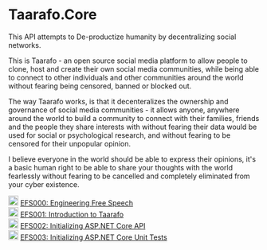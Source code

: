 # Taarafo.Core
This API attempts to De-productize humanity by decentralizing social networks.

This is Taarafo - an open source social media platform to allow people to clone, host and create their own social media communities, while being able to connect to other individuals and other communities around the world without fearing being censored, banned or blocked out.

The way Taarafo works, is that it decenteralizes the ownership and governance of social media communities - it allows anyone, anywhere around the world to build a community to connect with their families, friends and the people they share interests with without fearing their data would be used for social or psychological research, and without fearing to be censored for their unpopular opinion.

I believe everyone in the world should be able to express their opinions, it's a basic human right to be able to share your thoughts with the world fearlessly without fearing to be cancelled and completely eliminated from your cyber existence.

<img width=20 src="https://www.searchmarketingaustralia.com.au/wp-content/uploads/2017/10/original_images_YouTube.png" /> [EFS000: Engineering Free Speech](https://www.youtube.com/watch?v=UahyWHh5F3U)
<br />
<img width=20 src="https://www.searchmarketingaustralia.com.au/wp-content/uploads/2017/10/original_images_YouTube.png" /> [EFS001: Introduction to Taarafo](https://www.youtube.com/watch?v=8JBJQqoJTe0)
<br />
<img width=20 src="https://www.searchmarketingaustralia.com.au/wp-content/uploads/2017/10/original_images_YouTube.png" /> [EFS002: Initializing ASP.NET Core API](https://www.youtube.com/watch?v=ZGov4vuGj8A)
<br />
<img width=20 src="https://www.searchmarketingaustralia.com.au/wp-content/uploads/2017/10/original_images_YouTube.png" /> [EFS003: Initializing ASP.NET Core Unit Tests](https://www.youtube.com/watch?v=jWIPkpl6Yr0)


